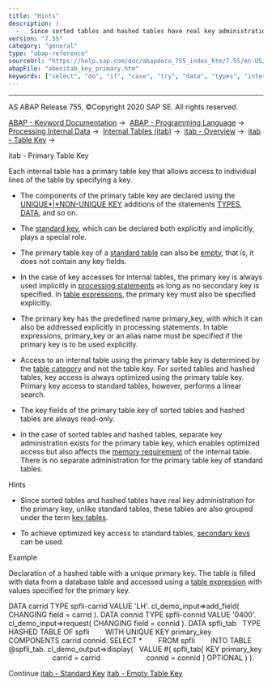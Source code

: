 ```yaml
---
title: "Hints"
description: |
  -   Since sorted tables and hashed tables have real key administration for the primary key, unlike standard tables, these tables are also grouped under the term key tables(https://help.sap.com/doc/abapdocu_755_index_htm/7.55/en-US/abenkey_table_glosry.htm 'Glossary Entry'). -   To achieve optimize
version: "7.55"
category: "general"
type: "abap-reference"
sourceUrl: "https://help.sap.com/doc/abapdocu_755_index_htm/7.55/en-US/abenitab_key_primary.htm"
abapFile: "abenitab_key_primary.htm"
keywords: ["select", "do", "if", "case", "try", "data", "types", "internal-table", "abenitab", "key", "primary"]
---
```


* * *

AS ABAP Release 755, ©Copyright 2020 SAP SE. All rights reserved.

[ABAP - Keyword Documentation](https://help.sap.com/doc/abapdocu_755_index_htm/7.55/en-US/abenabap.htm) →  [ABAP - Programming Language](https://help.sap.com/doc/abapdocu_755_index_htm/7.55/en-US/abenabap_reference.htm) →  [Processing Internal Data](https://help.sap.com/doc/abapdocu_755_index_htm/7.55/en-US/abenabap_data_working.htm) →  [Internal Tables (itab)](https://help.sap.com/doc/abapdocu_755_index_htm/7.55/en-US/abenitab.htm) →  [itab - Overview](https://help.sap.com/doc/abapdocu_755_index_htm/7.55/en-US/abenitab_oview.htm) →  [itab - Table Key](https://help.sap.com/doc/abapdocu_755_index_htm/7.55/en-US/abenitab_key.htm) → 

itab - Primary Table Key

Each internal table has a primary table key that allows access to individual lines of the table by specifying a key.

-   The components of the primary table key are declared using the [UNIQUE*|*NON-UNIQUE KEY](https://help.sap.com/doc/abapdocu_755_index_htm/7.55/en-US/abaptypes_primary_key.htm) additions of the statements [TYPES](https://help.sap.com/doc/abapdocu_755_index_htm/7.55/en-US/abaptypes_primary_key.htm), [DATA](https://help.sap.com/doc/abapdocu_755_index_htm/7.55/en-US/abapdata_primary_key.htm), and so on.

-   The [standard key](https://help.sap.com/doc/abapdocu_755_index_htm/7.55/en-US/abenitab_standard_key.htm), which can be declared both explicitly and implicitly, plays a special role.

-   The primary table key of a [standard table](https://help.sap.com/doc/abapdocu_755_index_htm/7.55/en-US/abenstandard_table_glosry.htm "Glossary Entry") can also be [empty](https://help.sap.com/doc/abapdocu_755_index_htm/7.55/en-US/abenitab_empty_key.htm), that is, it does not contain any key fields.

-   In the case of key accesses for internal tables, the primary key is always used implicitly in [processing statements](https://help.sap.com/doc/abapdocu_755_index_htm/7.55/en-US/abentable_processing_statements.htm) as long as no secondary key is specified. In [table expressions](https://help.sap.com/doc/abapdocu_755_index_htm/7.55/en-US/abentable_expressions.htm), the primary key must also be specified explicitly.

-   The primary key has the predefined name primary\_key, with which it can also be addressed explicitly in processing statements. In table expressions, primary\_key or an alias name must be specified if the primary key is to be used explicitly.

-   Access to an internal table using the primary table key is determined by the [table category](https://help.sap.com/doc/abapdocu_755_index_htm/7.55/en-US/abentable_category_glosry.htm "Glossary Entry") and not the table key. For sorted tables and hashed tables, key access is always optimized using the primary table key. Primary key access to standard tables, however, performs a linear search.

-   The key fields of the primary table key of sorted tables and hashed tables are always read-only.

-   In the case of sorted tables and hashed tables, separate key administration exists for the primary table key, which enables optimized access but also affects the [memory requirement](https://help.sap.com/doc/abapdocu_755_index_htm/7.55/en-US/abenitab_key_memory.htm) of the internal table. There is no separate administration for the primary table key of standard tables.

Hints

-   Since sorted tables and hashed tables have real key administration for the primary key, unlike standard tables, these tables are also grouped under the term [key tables](https://help.sap.com/doc/abapdocu_755_index_htm/7.55/en-US/abenkey_table_glosry.htm "Glossary Entry").

-   To achieve optimized key access to standard tables, [secondary keys](https://help.sap.com/doc/abapdocu_755_index_htm/7.55/en-US/abensecondary_table_key_glosry.htm "Glossary Entry") can be used.

Example

Declaration of a hashed table with a unique primary key. The table is filled with data from a database table and accessed using a [table expression](https://help.sap.com/doc/abapdocu_755_index_htm/7.55/en-US/abentable_expression_glosry.htm "Glossary Entry") with values specified for the primary key.

DATA carrid TYPE spfli-carrid VALUE 'LH'.
cl\_demo\_input=>add\_field( CHANGING field = carrid ).
DATA connid TYPE spfli-connid VALUE '0400'.
cl\_demo\_input=>request( CHANGING field = connid ).
DATA spfli\_tab
  TYPE HASHED TABLE OF spfli
       WITH UNIQUE KEY primary\_key COMPONENTS carrid connid.
SELECT \*
       FROM spfli
       INTO TABLE @spfli\_tab.
cl\_demo\_output=>display(
  VALUE #( spfli\_tab\[ KEY primary\_key
                      carrid = carrid
                      connid = connid \] OPTIONAL ) ).

Continue
[itab - Standard Key](https://help.sap.com/doc/abapdocu_755_index_htm/7.55/en-US/abenitab_standard_key.htm)
[itab - Empty Table Key](https://help.sap.com/doc/abapdocu_755_index_htm/7.55/en-US/abenitab_empty_key.htm)